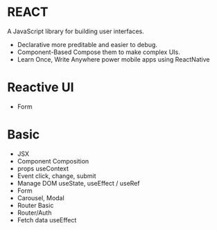 # REACT
A JavaScript library for building user interfaces.
- Declarative
more preditable and easier to debug.
- Component-Based
Compose them to make complex UIs.
- Learn Once, Write Anywhere
power mobile apps using ReactNative

# Reactive UI
- Form

# Basic
- JSX
- Component
Composition
- props
useContext
- Event
click, change, submit
- Manage DOM
useState, useEffect / useRef
- Form
- Carousel, Modal
- Router Basic
- Router/Auth
- Fetch data
useEffect


